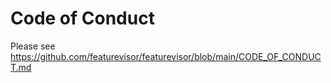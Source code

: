 # Code of Conduct

Please see https://github.com/featurevisor/featurevisor/blob/main/CODE_OF_CONDUCT.md
